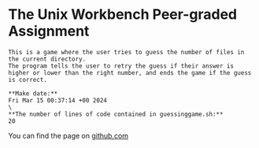 # The Unix Workbench Peer-graded Assignment

```
This is a game where the user tries to guess the number of files in the current directory.
The program tells the user to retry the guess if their answer is higher or lower than the right number, and ends the game if the guess is correct.
```

```
**Make date:** 
Fri Mar 15 00:37:14 +00 2024
\
**The number of lines of code contained in guessinggame.sh:** 
20
```

You can find the page on [github.com](https://sam-uu.github.io/The-Unix-Workbench/README.md)
